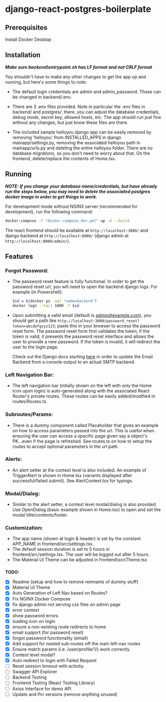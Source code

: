 # django-react-postgres-boilerplate

## Prerequisites
Install Docker Desktop

## Installation

**_Make sure backend\entrypoint.sh has LF format and not CRLF format_**

You shouldn't have to make any other changes to get the app up and running, but here's some things to note:

- The default login credentials are admin and admin_password. These can be changed in backend/.env.

- There are 3 .env files provided. Note in particular the .env files in backend/ and postgres/; there, you can adjust the database credentials, debug mode, secret key, allowed hosts, etc. The app should run just fine without any changes, but just know these files are there.

- The included sample helloyou django app can be easily removed by removing 'helloyou' from INSTALLED_APPS in django mainapp/settings.py, removing the associated helloyou path in mainapp/urls.py and deleting the entire helloyou folder. There are no database migrations, so you don't need to worry about that. On the frontend, delete/replace the contents of Home.tsx.

## Running


**_NOTE: If you change your database name/credentials, but have already run the steps below, you may need to delete the associated postgres docker image in order to get things to work._**

For development mode without NGINX server (recommended for development), run the following command:

```sh
docker-compose -f "docker-compose.dev.yml" up -d --build
```
The react frontend should be available at `http://localhost:3000/` and django backend at `http://localhost:8000/` (django admin at `http://localhost:8000/admin/`).

## Features
### Forgot Password:
- The password reset feature is fully functional. In order to get the password reset url, you will need to open the backend django logs. For example (in Powershell):
    ```sh
    $id = $(docker ps -aqf "name=backend")
    docker logs --tail 1000 -f $id
    ```
- Upon submitting a valid email (default is admin@example.com), you should get a path like `http://localhost:3000/password_reset?token=abcdefgxyz123`; paste this in your browser to access the password reset form. The password reset form first validates the token; if the token is valid, it presents the password reset interface and allows the user to provide a new password. If the token is invalid, it will redirect the user to the login page.

    Check out the Django docs starting [here](https://docs.djangoproject.com/en/3.1/topics/email/#smtp-backend) in order to update the Email Backend from a console output to an actual SMTP backend.

### Left Navigation Bar:
- The left navigation bar (intially shown on the left with only the Home icon upon login) is auto-generated along with the associated React Router's private routes. These routes can be easily added/modified in routes/Routes.ts.

### Subroutes/Params:
- There is a dummy component called Placeholder that gives an example on how to access parameters passed into the url. This is useful when ensuring the user can access a specific page given say a object's PK...even if the page is refreshed. See routes.ts on how to setup the routes to accept optional parameters in the url path.
  
### Alerts:
- An alert setter at the context level is also included. An example of TriggerAlert is shown in Home.tsx (variants displayed after successful/failed submit). See AlertContext.tsx for typings.


### Modal/Dialog:
- Similar to the alert setter, a context level modal/dialog is also provided. Use OpenDialog (basic example shown in Home.tsx) to open and set the modal title/contents/footer.

### Customization:
- The app name (shown at login & header) is set by the constant APP_NAME in frontend/src/settings.tsx.
- The default session duration is set to 5 hours in frontend/src/settings.tsx. The user will be logged out after 5 hours.
- The Material UI Theme can be adjusted in frontend\src\Theme.tsx

###

**TODO:**
- [x] Readme (setup and how to remove remnants of dummy stuff)
- [x] Material UI Theme
- [x] Auto Generation of Left Nav based on Routes?
- [x] Fix NGINX Docker Compose
- [x] fix django admin not serving css files on admin page
- [x] error context
- [x] show password errors
- [x] loading icon on login
- [x] ensure a non-existing route redirects to home 
- [x] email support (for password reset)
- [x] forgot password functionality (email)
- [x] Add support for nested sub-routes off the main left-nav routes
- [x] Ensure match params (i.e. /user/profile/1/) work correctly.
- [x] Context level modal?
- [x] Auto redirect to login with Failed Request
- [ ] Reset session timeout with activity.
- [ ] Swagger API Explorer
- [ ] Backend Testing
- [ ] Frontend Testing (React Testing Library)
- [ ] Axios Interface for demo API
- [ ] Update and Pin versions (remove anything unused)